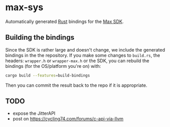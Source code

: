 # max-sys

Automatically generated [Rust](https://www.rust-lang.org/) bindings for the [Max SDK](https://github.com/Cycling74/max-sdk).

## Building the bindings

Since the SDK is rather large and doesn't change, we include the generated
bindings in the the repository.  If you make some changes to `build.rs`, the
headers: `wrapper.h` or `wrapper-max.h` or the SDK, you can rebuild the
bindings (for the OS/platform you're on) with:

```sh
cargo build --features=build-bindings
```

Then you can commit the result back to the repo if it is appropriate.

## TODO

* expose the JitterAPI
* post on https://cycling74.com/forums/c-api-via-llvm

